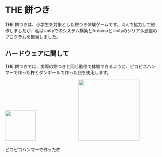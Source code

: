 # THE 餅つき
THE 餅つきは、小学生を対象とした餅つき体験ゲームです。
4人で協力して制作しましたが、私はUnityでのシステム構築とArduinoとUnityのシリアル通信のプログラムを担当しました。


## ハードウェアに関して
THE 餅つきでは、実際の餅つきと同じ動作で体験できるように、ピコピコハンマーで作った杵とダンボールで作った臼を使用します。

<img src="https://github.com/Take-Kai/TheMochitsuki/assets/169955027/dbebed15-702d-4dd0-ac5d-fc1c5b6c9fd5" width="100">　　　　　　　　　　<img src="https://github.com/Take-Kai/TheMochitsuki/assets/169955027/cb90d316-6fca-4d89-b8cc-3be6fd3a3ff8"  width="200">

ピコピコハンマーで作った杵

